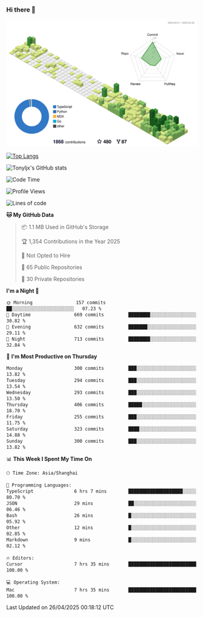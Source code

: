 ### Hi there 👋

![](./profile-3d-contrib/profile-green-animate.svg)

 

[![Top Langs](https://github-readme-stats.vercel.app/api/top-langs/?username=tonyljx)](https://github.com/anuraghazra/github-readme-stats)

![Tonyljx's GitHub stats](https://github-readme-stats.vercel.app/api?username=tonyljx&theme=default&show_icons=true)

 

<!--START_SECTION:waka-->
![Code Time](http://img.shields.io/badge/Code%20Time-1%2C287%20hrs%2017%20mins-blue)

![Profile Views](http://img.shields.io/badge/Profile%20Views-0-blue)

![Lines of code](https://img.shields.io/badge/From%20Hello%20World%20I%27ve%20Written-1.2%20million%20lines%20of%20code-blue)

**🐱 My GitHub Data** 

> 📦 1.1 MB Used in GitHub's Storage 
 > 
> 🏆 1,354 Contributions in the Year 2025
 > 
> 🚫 Not Opted to Hire
 > 
> 📜 65 Public Repositories 
 > 
> 🔑 30 Private Repositories 
 > 
**I'm a Night 🦉** 

```text
🌞 Morning                157 commits         ██░░░░░░░░░░░░░░░░░░░░░░░   07.23 % 
🌆 Daytime                669 commits         ████████░░░░░░░░░░░░░░░░░   30.82 % 
🌃 Evening                632 commits         ███████░░░░░░░░░░░░░░░░░░   29.11 % 
🌙 Night                  713 commits         ████████░░░░░░░░░░░░░░░░░   32.84 % 
```
📅 **I'm Most Productive on Thursday** 

```text
Monday                   300 commits         ███░░░░░░░░░░░░░░░░░░░░░░   13.82 % 
Tuesday                  294 commits         ███░░░░░░░░░░░░░░░░░░░░░░   13.54 % 
Wednesday                293 commits         ███░░░░░░░░░░░░░░░░░░░░░░   13.50 % 
Thursday                 406 commits         █████░░░░░░░░░░░░░░░░░░░░   18.70 % 
Friday                   255 commits         ███░░░░░░░░░░░░░░░░░░░░░░   11.75 % 
Saturday                 323 commits         ████░░░░░░░░░░░░░░░░░░░░░   14.88 % 
Sunday                   300 commits         ███░░░░░░░░░░░░░░░░░░░░░░   13.82 % 
```


📊 **This Week I Spent My Time On** 

```text
🕑︎ Time Zone: Asia/Shanghai

💬 Programming Languages: 
TypeScript               6 hrs 7 mins        ████████████████████░░░░░   80.70 % 
JSON                     29 mins             ██░░░░░░░░░░░░░░░░░░░░░░░   06.46 % 
Bash                     26 mins             █░░░░░░░░░░░░░░░░░░░░░░░░   05.92 % 
Other                    12 mins             █░░░░░░░░░░░░░░░░░░░░░░░░   02.85 % 
Markdown                 9 mins              █░░░░░░░░░░░░░░░░░░░░░░░░   02.12 % 

🔥 Editors: 
Cursor                   7 hrs 35 mins       █████████████████████████   100.00 % 

💻 Operating System: 
Mac                      7 hrs 35 mins       █████████████████████████   100.00 % 
```


 Last Updated on 26/04/2025 00:18:12 UTC
<!--END_SECTION:waka-->
